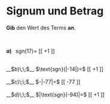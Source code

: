 <!--
version:  0.0.1

language: de

@style
input {
    text-align: center;
}

.flex-container {
    display: flex;
    flex-wrap: wrap;
    align-items: stretch;
    gap: 20px;
}

.flex-child {
    flex: 1;
    min-width: 350px;
    margin-right: 20px;
}

@media (max-width: 400px) {
    .flex-child {
        flex: 100%;
        margin-right: 0;
    }
}
@end

formula: \carry   \textcolor{red}{\scriptsize #1}
formula: \digit   \rlap{\carry{#1}}\phantom{#2}#2
formula: \permil  \text{‰}

import: https://raw.githubusercontent.com/LiaTemplates/Tikz-Jax/main/README.md

script: https://cdn.jsdelivr.net/gh/LiaTemplates/Tikz-Jax@main/dist/index.js


tags: Negative Zahlen, Zahlenverständnis, sehr leicht, sehr niedrig, Angeben

comment: Gib das Vorzeichen oder den Betrag an.

author: Martin Lommatzsch

-->




# Signum und Betrag

**Gib** den Wert des Terms **an**.

<br>
<section class="flex-container">
<div class="flex-child">

__$a)\;\;$__ $\text{sgn}(17)=$ [[  +1   ]]
<br>
</div>
<div class="flex-child">
<br>
__$b)\;\;$__ $\text{sgn}(|-14|)=$ [[  +1  ]]
<br>
</div>
<div class="flex-child">
<br>
__$c)\;\;$__ $-|-77|=$ [[  -77  ]]
<br>
</div>
<div class="flex-child">
<br>
__$d)\;\;$__ $|\text{sgn}(-94)|=$ [[  +1  ]]

</div>
</section>
<br>
<br>
<br>
<br>

